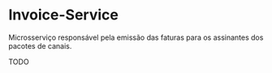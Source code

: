 # Invoice-Service
Microsserviço responsável pela emissão das faturas para os assinantes dos pacotes de canais.

TODO
